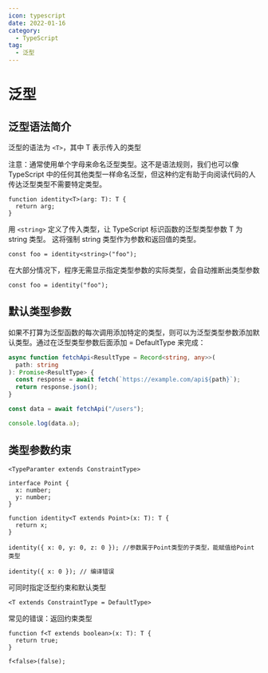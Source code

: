 ```yaml
---
icon: typescript
date: 2022-01-16
category:
  - TypeScript
tag:
  - 泛型
---
```


# 泛型

## 泛型语法简介

泛型的语法为 `<T>`，其中 T 表示传入的类型

注意：通常使用单个字母来命名泛型类型。这不是语法规则，我们也可以像 TypeScript 中的任何其他类型一样命名泛型，但这种约定有助于向阅读代码的人传达泛型类型不需要特定类型。

```tsx
function identity<T>(arg: T): T {
  return arg;
}
```

用 `<string>` 定义了传入类型，让 TypeScript 标识函数的泛型类型参数 T 为 string 类型。 这将强制 string 类型作为参数和返回值的类型。

```tsx
const foo = identity<string>("foo");
```

在大部分情况下，程序无需显示指定类型参数的实际类型，会自动推断出类型参数

```tsx
const foo = identity("foo");
```

## 默认类型参数

如果不打算为泛型函数的每次调用添加特定的类型，则可以为泛型类型参数添加默认类型。通过在泛型类型参数后面添加 = DefaultType 来完成：

```ts
async function fetchApi<ResultType = Record<string, any>>(
  path: string
): Promise<ResultType> {
  const response = await fetch(`https://example.com/api${path}`);
  return response.json();
}

const data = await fetchApi("/users");

console.log(data.a);
```

## 类型参数约束

```tsx
<TypeParamter extends ConstraintType>
```

```tsx
interface Point {
  x: number;
  y: number;
}

function identity<T extends Point>(x: T): T {
  return x;
}

identity({ x: 0, y: 0, z: 0 }); //参数属于Point类型的子类型，能赋值给Point类型

identity({ x: 0 }); // 编译错误
```

可同时指定泛型约束和默认类型

```tsx
<T extends ConstraintType = DefaultType>
```

常见的错误：返回约束类型

```tsx
function f<T extends boolean>(x: T): T {
  return true;
}

f<false>(false);
```
